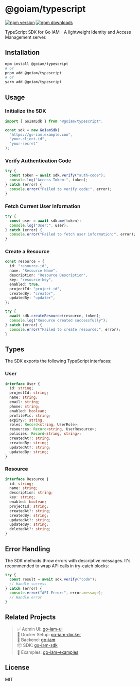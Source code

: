 # @goiam/typescript

[![npm version](https://badge.fury.io/js/@goiam%2Ftypescript.svg)](https://badge.fury.io/js/@goiam%2Ftypescript)
[![npm downloads](https://img.shields.io/npm/dm/@goiam/typescript.svg)](https://www.npmjs.com/package/@goiam/typescript)

TypeScript SDK for Go IAM - A lightweight Identity and Access Management server.

## Installation

```bash
npm install @goiam/typescript
# or
pnpm add @goiam/typescript
# or
yarn add @goiam/typescript
```

## Usage

### Initialize the SDK

```typescript
import { GoIamSdk } from "@goiam/typescript";

const sdk = new GoIamSdk(
  "https://go-iam.example.com",
  "your-client-id",
  "your-secret"
);
```

### Verify Authentication Code

```typescript
try {
  const token = await sdk.verify("auth-code");
  console.log("Access Token:", token);
} catch (error) {
  console.error("Failed to verify code:", error);
}
```

### Fetch Current User Information

```typescript
try {
  const user = await sdk.me(token);
  console.log("User:", user);
} catch (error) {
  console.error("Failed to fetch user information:", error);
}
```

### Create a Resource

```typescript
const resource = {
  id: "resource-id",
  name: "Resource Name",
  description: "Resource Description",
  key: "resource-key",
  enabled: true,
  projectId: "project-id",
  createdBy: "creator",
  updatedBy: "updater",
};

try {
  await sdk.createResource(resource, token);
  console.log("Resource created successfully");
} catch (error) {
  console.error("Failed to create resource:", error);
}
```

## Types

The SDK exports the following TypeScript interfaces:

### User

```typescript
interface User {
  id: string;
  projectId: string;
  name: string;
  email: string;
  phone: string;
  enabled: boolean;
  profilePic: string;
  expiry?: string;
  roles: Record<string, UserRole>;
  resources: Record<string, UserResource>;
  policies: Record<string, string>;
  createdAt?: string;
  createdBy: string;
  updatedAt?: string;
  updatedBy: string;
}
```

### Resource

```typescript
interface Resource {
  id: string;
  name: string;
  description: string;
  key: string;
  enabled: boolean;
  projectId: string;
  createdAt?: string;
  createdBy: string;
  updatedAt?: string;
  updatedBy: string;
  deletedAt?: string;
}
```

## Error Handling

The SDK methods throw errors with descriptive messages. It's recommended to wrap API calls in try-catch blocks:

```typescript
try {
  const result = await sdk.verify("code");
  // Handle success
} catch (error) {
  console.error("API Error:", error.message);
  // Handle error
}
```

## Related Projects

> ✅ Admin UI: [go-iam-ui](https://github.com/melvinodsa/go-iam-ui)  
> 🐳 Docker Setup: [go-iam-docker](https://github.com/melvinodsa/go-iam-docker)  
> 🔐 Backend: [go-iam](https://github.com/melvinodsa/go-iam)  
> 📦 SDK: [go-iam-sdk](https://github.com/melvinodsa/go-iam-sdk)  
> 🚀 Examples: [go-iam-examples](https://github.com/melvinodsa/go-iam-examples)

## License

MIT
